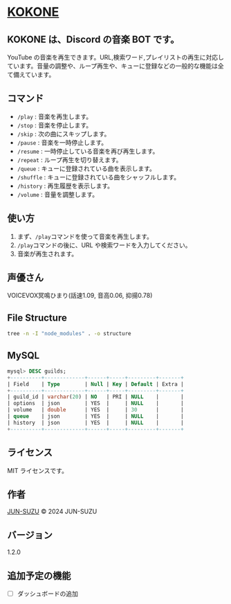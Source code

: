 # [KOKONE](https://kokone.jun-suzu.net)

## KOKONE は、Discord の音楽 BOT です。

YouTube の音楽を再生できます。URL,検索ワード,プレイリストの再生に対応しています。音量の調整や、ループ再生や、キューに登録などの一般的な機能は全て備えています。

## コマンド

- `/play` : 音楽を再生します。
- `/stop` : 音楽を停止します。
- `/skip` : 次の曲にスキップします。
- `/pause` : 音楽を一時停止します。
- `/resume` : 一時停止している音楽を再び再生します。
- `/repeat` : ループ再生を切り替えます。
- `/queue` : キューに登録されている曲を表示します。
- `/shuffle` : キューに登録されている曲をシャッフルします。
- `/history` : 再生履歴を表示します。
- `/volume` : 音量を調整します。

## 使い方

1. まず、`/play`コマンドを使って音楽を再生します。
2. `/play`コマンドの後に、URL や検索ワードを入力してください。
3. 音楽が再生されます。

## 声優さん

VOICEVOX冥鳴ひまり(話速1.09, 音高0.06, 抑揚0.78)

## File Structure

```bash
tree -n -I "node_modules" . -o structure
```

## MySQL

```sql
mysql> DESC guilds;
+----------+-------------+------+-----+---------+-------+
| Field    | Type        | Null | Key | Default | Extra |
+----------+-------------+------+-----+---------+-------+
| guild_id | varchar(20) | NO   | PRI | NULL    |       |
| options  | json        | YES  |     | NULL    |       |
| volume   | double      | YES  |     | 30      |       |
| queue    | json        | YES  |     | NULL    |       |
| history  | json        | YES  |     | NULL    |       |
+----------+-------------+------+-----+---------+-------+
```

## ライセンス

MIT ライセンスです。

## 作者

[JUN-SUZU](https://jun-suzu.net)
© 2024 JUN-SUZU

## バージョン

1.2.0

## 追加予定の機能

- [ ] ダッシュボードの追加
